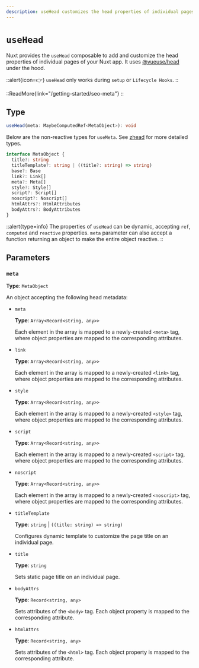```yaml
---
description: useHead customizes the head properties of individual pages of your Nuxt app.
---
```


# `useHead`

Nuxt provides the `useHead` composable to add and customize the head properties of individual pages of your Nuxt app. It uses [@vueuse/head](https://github.com/vueuse/head) under the hood.

::alert{icon=👉}
`useHead` only works during `setup` or `Lifecycle Hooks`.
::

::ReadMore{link="/getting-started/seo-meta"}
::

## Type

```ts
useHead(meta: MaybeComputedRef<MetaObject>): void
```

Below are the non-reactive types for `useMeta`. See [zhead](https://github.com/harlan-zw/zhead/tree/main/packages/schema/src) for more detailed types.

```ts
interface MetaObject {
  title?: string
  titleTemplate?: string | ((title?: string) => string)
  base?: Base
  link?: Link[]
  meta?: Meta[]
  style?: Style[]
  script?: Script[]
  noscript?: Noscript[]
  htmlAttrs?: HtmlAttributes
  bodyAttrs?: BodyAttributes
}
```

::alert{type=info}
The properties of `useHead` can be dynamic, accepting `ref`, `computed` and `reactive` properties. `meta` parameter can also accept a function returning an object to make the entire object reactive.
::

## Parameters

### `meta`

**Type**: `MetaObject`

An object accepting the following head metadata:

- `meta`

  **Type**: `Array<Record<string, any>>`

  Each element in the array is mapped to a newly-created `<meta>` tag, where object properties are mapped to the corresponding attributes.

- `link`

  **Type**: `Array<Record<string, any>>`

  Each element in the array is mapped to a newly-created `<link>` tag, where object properties are mapped to the corresponding attributes.

- `style`

  **Type**: `Array<Record<string, any>>`

  Each element in the array is mapped to a newly-created `<style>` tag, where object properties are mapped to the corresponding attributes.

- `script`

  **Type**: `Array<Record<string, any>>`

  Each element in the array is mapped to a newly-created `<script>` tag, where object properties are mapped to the corresponding attributes.

- `noscript`

  **Type**: `Array<Record<string, any>>`

  Each element in the array is mapped to a newly-created `<noscript>` tag, where object properties are mapped to the corresponding attributes.

- `titleTemplate`

  **Type**: `string` | `((title: string) => string)`

  Configures dynamic template to customize the page title on an individual page.

- `title`

  **Type**: `string`

  Sets static page title on an individual page.

- `bodyAttrs`

  **Type**: `Record<string, any>`

  Sets attributes of the `<body>` tag. Each object property is mapped to the corresponding attribute.

- `htmlAttrs`

  **Type**: `Record<string, any>`

  Sets attributes of the `<html>` tag. Each object property is mapped to the corresponding attribute.
